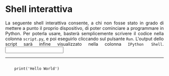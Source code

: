 # Shell interattiva

<div style="text-align: justify;">
La seguente shell interattiva consente, a chi non fosse stato in grado di mettere a punto il proprio dispositivo, di poter cominciare a programmare in Python. Per poterla usare, basterà semplicemente scrivere il codice nella colonna <code>script.py</code>, e poi eseguirlo cliccando sul pulsante <code>Run</code>. L'output dello script sarà infine visualizzato nella colonna <code>IPython Shell</code>.

<input type="text" name="foo" id="input" value="" />
</div>

---

<div data-datacamp-exercise data-lang="python" data-height="570px" >
    <code data-type="sample-code" >
    print('Hello World')
    </code>
</div>


<link rel="stylesheet" href="https://maxcdn.bootstrapcdn.com/bootstrap/4.0.0/css/bootstrap.min.css" integrity="sha384-Gn5384xqQ1aoWXA+058RXPxPg6fy4IWvTNh0E263XmFcJlSAwiGgFAW/dAiS6JXm" crossorigin="anonymous">


<script type="text/javascript" src="//cdn.datacamp.com/dcl-react.js.gz"></script>
